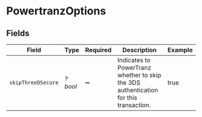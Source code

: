 # PowertranzOptions


## Fields

| Field                                                                                | Type                                                                                 | Required                                                                             | Description                                                                          | Example                                                                              |
| ------------------------------------------------------------------------------------ | ------------------------------------------------------------------------------------ | ------------------------------------------------------------------------------------ | ------------------------------------------------------------------------------------ | ------------------------------------------------------------------------------------ |
| `skipThreeDSecure`                                                                   | *?bool*                                                                              | :heavy_minus_sign:                                                                   | Indicates to PowerTranz whether to skip the 3DS authentication for this transaction. | true                                                                                 |
